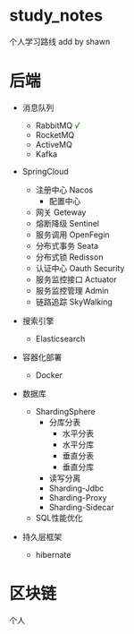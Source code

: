 # study_notes
个人学习路线 add by shawn

# 后端
- 消息队列
  - RabbitMQ    *<font color=#008000>√</font>*
  - RocketMQ
  - ActiveMQ
  - Kafka
- SpringCloud
  - 注册中心 Nacos
    - 配置中心
  - 网关 Geteway
  - 熔断降级 Sentinel
  - 服务调用 OpenFegin
  - 分布式事务 Seata
  - 分布式锁 Redisson
  - 认证中心 Oauth Security 
  - 服务监控接口 Actuator
  - 服务监控管理 Admin
  - 链路追踪 SkyWalking
  
- 搜索引擎
  - Elasticsearch
  
- 容器化部署
  - Docker
  
- 数据库
  - ShardingSphere
    - 分库分表 
      - 水平分表
      - 水平分库
      - 垂直分表
      - 垂直分库
    - 读写分离
    - Sharding-Jdbc
    - Sharding-Proxy
    - Sharding-Sidecar
  - SQL性能优化
- 持久层框架
  - hibernate
# 区块链
  个人